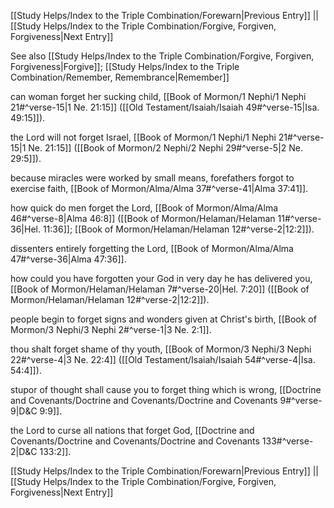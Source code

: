 [[Study Helps/Index to the Triple Combination/Forewarn|Previous Entry]]  ||  [[Study Helps/Index to the Triple Combination/Forgive, Forgiven, Forgiveness|Next Entry]]

 See also [[Study Helps/Index to the Triple Combination/Forgive, Forgiven, Forgiveness|Forgive]]; [[Study Helps/Index to the Triple Combination/Remember, Remembrance|Remember]]

 can woman forget her sucking child, [[Book of Mormon/1 Nephi/1 Nephi 21#^verse-15|1 Ne. 21:15]] ([[Old Testament/Isaiah/Isaiah 49#^verse-15|Isa. 49:15]]).

 the Lord will not forget Israel, [[Book of Mormon/1 Nephi/1 Nephi 21#^verse-15|1 Ne. 21:15]] ([[Book of Mormon/2 Nephi/2 Nephi 29#^verse-5|2 Ne. 29:5]]).

 because miracles were worked by small means, forefathers forgot to exercise faith, [[Book of Mormon/Alma/Alma 37#^verse-41|Alma 37:41]].

 how quick do men forget the Lord, [[Book of Mormon/Alma/Alma 46#^verse-8|Alma 46:8]] ([[Book of Mormon/Helaman/Helaman 11#^verse-36|Hel. 11:36]]; [[Book of Mormon/Helaman/Helaman 12#^verse-2|12:2]]).

 dissenters entirely forgetting the Lord, [[Book of Mormon/Alma/Alma 47#^verse-36|Alma 47:36]].

 how could you have forgotten your God in very day he has delivered you, [[Book of Mormon/Helaman/Helaman 7#^verse-20|Hel. 7:20]] ([[Book of Mormon/Helaman/Helaman 12#^verse-2|12:2]]).

 people begin to forget signs and wonders given at Christ's birth, [[Book of Mormon/3 Nephi/3 Nephi 2#^verse-1|3 Ne. 2:1]].

 thou shalt forget shame of thy youth, [[Book of Mormon/3 Nephi/3 Nephi 22#^verse-4|3 Ne. 22:4]] ([[Old Testament/Isaiah/Isaiah 54#^verse-4|Isa. 54:4]]).

 stupor of thought shall cause you to forget thing which is wrong, [[Doctrine and Covenants/Doctrine and Covenants/Doctrine and Covenants 9#^verse-9|D&C 9:9]].

 the Lord to curse all nations that forget God, [[Doctrine and Covenants/Doctrine and Covenants/Doctrine and Covenants 133#^verse-2|D&C 133:2]].

[[Study Helps/Index to the Triple Combination/Forewarn|Previous Entry]]  ||  [[Study Helps/Index to the Triple Combination/Forgive, Forgiven, Forgiveness|Next Entry]]
